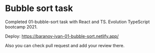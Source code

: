 # Bubble sort task

Completed 01-bubble-sort task with React and TS. Evolution TypeScript bootcamp 2021.  

Deploy: https://baranov-ivan-01-bubble-sort.netlify.app/  

Also you can check pull request and add your review there.
